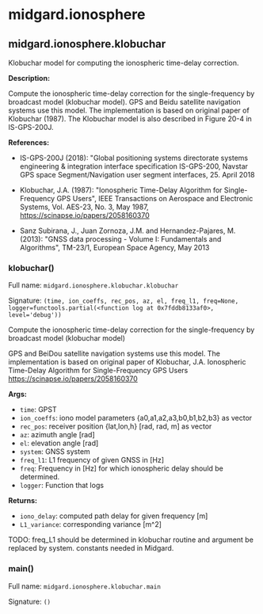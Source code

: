 # midgard.ionosphere


## midgard.ionosphere.klobuchar
Klobuchar model for computing the ionospheric time-delay correction.

**Description:**

Compute the ionospheric time-delay correction for the single-frequency by
broadcast model (klobuchar model).  GPS and Beidu satellite navigation systems
use this model. The implementation is based on original paper of Klobuchar
(1987). The Klobuchar model is also described in Figure 20-4 in IS-GPS-200J.


**References:**

- IS-GPS-200J (2018): "Global positioning systems directorate systems engineering & integration interface
    specification IS-GPS-200, Navstar GPS space Segment/Navigation user segment interfaces, 25. April 2018

- Klobuchar, J.A. (1987): "Ionospheric Time-Delay Algorithm for Single-Frequency GPS Users", IEEE Transactions
    on Aerospace and Electronic Systems, Vol. AES-23, No. 3, May 1987, https://scinapse.io/papers/2058160370

- Sanz Subirana, J., Juan Zornoza, J.M. and Hernandez-Pajares, M. (2013): "GNSS data processing - Volume I:
    Fundamentals and Algorithms", TM-23/1, European Space Agency, May 2013



### **klobuchar**()

Full name: `midgard.ionosphere.klobuchar.klobuchar`

Signature: `(time, ion_coeffs, rec_pos, az, el, freq_l1, freq=None, logger=functools.partial(<function log at 0x7fddb8133af0>, level='debug'))`

Compute the ionospheric time-delay correction for the single-frequency by broadcast  model (klobuchar model)

GPS and  BeiDou satellite navigation systems use this model. The implementation is based on original paper of
Klobuchar, J.A. Ionospheric Time-Delay Algorithm for Single-Frequency GPS Users
https://scinapse.io/papers/2058160370

**Args:**

- `time`:       GPST
- `ion_coeffs`: iono model parameters {a0,a1,a2,a3,b0,b1,b2,b3} as vector
- `rec_pos`:    receiver position {lat,lon,h} [rad, rad, m] as vector
- `az`:         azimuth angle [rad]
- `el`:         elevation angle [rad]
- `system`:     GNSS system
- `freq_l1`:    L1 frequency of given GNSS in [Hz]
- `freq`:       Frequency in [Hz] for which ionospheric delay should be determined.
- `logger`:     Function that logs

**Returns:**

- `iono_delay`:    computed path delay for given frequency [m]
- `L1_variance`:   corresponding variance [m^2]

TODO: freq_L1 should be determined in klobuchar routine and argument be replaced by system. constants needed in
      Midgard.


### **main**()

Full name: `midgard.ionosphere.klobuchar.main`

Signature: `()`

